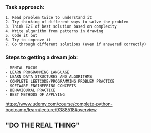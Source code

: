 
### Task approach:
    1. Read problem twice to understand it
    2. Try thinking of different ways to solve the problem
    3. Think E2E of best solution based on complexity
    4. Write algorithm from patterns in drawing
    5. Code it out
    6. Try to improve it 
    7. Go through different solutions (even if answered correctly)

### Steps to getting a dream job:
    - MENTAL FOCUS
    - LEARN PROGRAMMING LANGUAGE
    - LEARN DATA STRUCTURES AND ALGORITHMS
    - COMPLETE LEETCODE/PROGRAMMING PROBLEM PRACTICE
    - SOFTWARE ENGINEERING CONCEPTS
    - BEHAVIOURAL PRACTICE
    - BEST METHODS OF APPLYING

https://www.udemy.com/course/complete-python-bootcamp/learn/lecture/9388518#overview

## "DO THE REAL THING"
